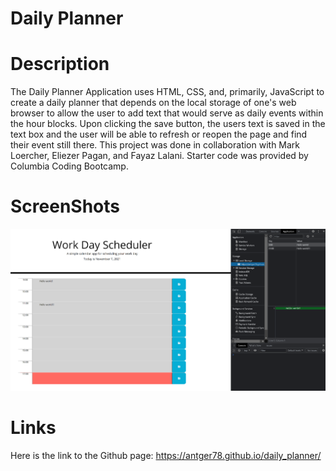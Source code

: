 # Daily Planner

# Description
The Daily Planner Application uses HTML, CSS, and, primarily, JavaScript to create a daily planner that depends on the local storage of one's web browser to allow the user to add text that would serve as daily events within the hour blocks.  Upon clicking the save button, the users text is saved in the text box and the user will be able to refresh or reopen the page and find their event still there.  This project was done in collaboration with Mark Loercher, Eliezer Pagan, and Fayaz Lalani. Starter code was provided by Columbia Coding Bootcamp.

# ScreenShots
![Screenshot1](https://github.com/antger78/daily_planner/blob/main/Assets/Screenshots.PNG?raw=true)

# Links
Here is the link to the Github page:
https://antger78.github.io/daily_planner/